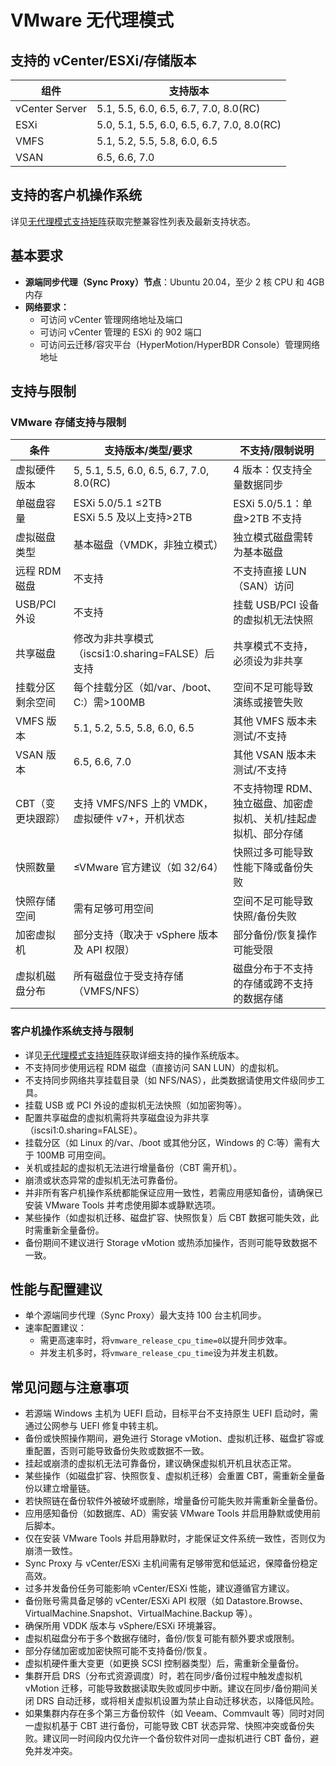 # VMware 无代理模式

## 支持的 vCenter/ESXi/存储版本

| 组件           | 支持版本                                   |
| -------------- | ------------------------------------------ |
| vCenter Server | 5.1, 5.5, 6.0, 6.5, 6.7, 7.0, 8.0(RC)      |
| ESXi           | 5.0, 5.1, 5.5, 6.0, 6.5, 6.7, 7.0, 8.0(RC) |
| VMFS           | 5.1, 5.2, 5.5, 5.8, 6.0, 6.5               |
| VSAN           | 6.5, 6.6, 7.0                              |

## 支持的客户机操作系统

详见[无代理模式支持矩阵](./product-support-overview.md)获取完整兼容性列表及最新支持状态。

## 基本要求

- **源端同步代理（Sync Proxy）节点**：Ubuntu 20.04，至少 2 核 CPU 和 4GB 内存
- **网络要求：**
  - 可访问 vCenter 管理网络地址及端口
  - 可访问 vCenter 管理的 ESXi 的 902 端口
  - 可访问云迁移/容灾平台（HyperMotion/HyperBDR Console）管理网络地址

## 支持与限制

### VMware 存储支持与限制

| 条件              | 支持版本/类型/要求                               | 不支持/限制说明                                                 |
| ----------------- | ------------------------------------------------ | --------------------------------------------------------------- |
| 虚拟硬件版本      | 5, 5.1, 5.5, 6.0, 6.5, 6.7, 7.0, 8.0(RC)         | 4 版本：仅支持全量数据同步                                      |
| 单磁盘容量        | ESXi 5.0/5.1 ≤2TB<br>ESXi 5.5 及以上支持>2TB     | ESXi 5.0/5.1：单盘>2TB 不支持                                   |
| 虚拟磁盘类型      | 基本磁盘（VMDK，非独立模式）                     | 独立模式磁盘需转为基本磁盘                                      |
| 远程 RDM 磁盘     | 不支持                                           | 不支持直接 LUN（SAN）访问                                       |
| USB/PCI 外设      | 不支持                                           | 挂载 USB/PCI 设备的虚拟机无法快照                               |
| 共享磁盘          | 修改为非共享模式（iscsi1:0.sharing=FALSE）后支持 | 共享模式不支持，必须设为非共享                                  |
| 挂载分区剩余空间  | 每个挂载分区（如/var、/boot、C:）需>100MB        | 空间不足可能导致演练或接管失败                                  |
| VMFS 版本         | 5.1, 5.2, 5.5, 5.8, 6.0, 6.5                     | 其他 VMFS 版本未测试/不支持                                     |
| VSAN 版本         | 6.5, 6.6, 7.0                                    | 其他 VSAN 版本未测试/不支持                                     |
| CBT（变更块跟踪） | 支持 VMFS/NFS 上的 VMDK，虚拟硬件 v7+，开机状态  | 不支持物理 RDM、独立磁盘、加密虚拟机、关机/挂起虚拟机、部分存储 |
| 快照数量          | ≤VMware 官方建议（如 32/64）                     | 快照过多可能导致性能下降或备份失败                              |
| 快照存储空间      | 需有足够可用空间                                 | 空间不足可能导致快照/备份失败                                   |
| 加密虚拟机        | 部分支持（取决于 vSphere 版本及 API 权限）       | 部分备份/恢复操作可能受限                                       |
| 虚拟机磁盘分布    | 所有磁盘位于受支持存储（VMFS/NFS）               | 磁盘分布于不支持的存储或跨不支持的数据存储                      |

### 客户机操作系统支持与限制

- 详见[无代理模式支持矩阵](./product-support-overview.md)获取详细支持的操作系统版本。
- 不支持同步使用远程 RDM 磁盘（直接访问 SAN LUN）的虚拟机。
- 不支持同步网络共享挂载目录（如 NFS/NAS），此类数据请使用文件级同步工具。
- 挂载 USB 或 PCI 外设的虚拟机无法快照（如加密狗等）。
- 配置共享磁盘的虚拟机需将共享磁盘设为非共享（iscsi1:0.sharing=FALSE）。
- 挂载分区（如 Linux 的/var、/boot 或其他分区，Windows 的 C:等）需有大于 100MB 可用空间。
- 关机或挂起的虚拟机无法进行增量备份（CBT 需开机）。
- 崩溃或状态异常的虚拟机无法可靠备份。
- 并非所有客户机操作系统都能保证应用一致性，若需应用感知备份，请确保已安装 VMware Tools 并考虑使用脚本或静默选项。
- 某些操作（如虚拟机迁移、磁盘扩容、快照恢复）后 CBT 数据可能失效，此时需重新全量备份。
- 备份期间不建议进行 Storage vMotion 或热添加操作，否则可能导致数据不一致。

## 性能与配置建议

- 单个源端同步代理（Sync Proxy）最大支持 100 台主机同步。
- 速率配置建议：
  - 需更高速率时，将`vmware_release_cpu_time=0`以提升同步效率。
  - 并发主机多时，将`vmware_release_cpu_time`设为并发主机数。

## 常见问题与注意事项

- 若源端 Windows 主机为 UEFI 启动，目标平台不支持原生 UEFI 启动时，需通过公网参与 UEFI 修复中转主机。
- 备份或快照操作期间，避免进行 Storage vMotion、虚拟机迁移、磁盘扩容或重配置，否则可能导致备份失败或数据不一致。
- 挂起或崩溃的虚拟机无法可靠备份，建议确保虚拟机开机且状态正常。
- 某些操作（如磁盘扩容、快照恢复、虚拟机迁移）会重置 CBT，需重新全量备份以建立增量链。
- 若快照链在备份软件外被破坏或删除，增量备份可能失败并需重新全量备份。
- 应用感知备份（如数据库、AD）需安装 VMware Tools 并启用静默或使用前后脚本。
- 仅在安装 VMware Tools 并启用静默时，才能保证文件系统一致性，否则仅为崩溃一致性。
- Sync Proxy 与 vCenter/ESXi 主机间需有足够带宽和低延迟，保障备份稳定高效。
- 过多并发备份任务可能影响 vCenter/ESXi 性能，建议遵循官方建议。
- 备份账号需具备足够的 vCenter/ESXi API 权限（如 Datastore.Browse、VirtualMachine.Snapshot、VirtualMachine.Backup 等）。
- 确保所用 VDDK 版本与 vSphere/ESXi 环境兼容。
- 虚拟机磁盘分布于多个数据存储时，备份/恢复可能有额外要求或限制。
- 部分存储加密或加密快照可能不支持备份/恢复。
- 虚拟机硬件重大变更（如更换 SCSI 控制器类型）后，需重新全量备份。
- 集群开启 DRS（分布式资源调度）时，若在同步/备份过程中触发虚拟机 vMotion 迁移，可能导致数据读取失败或同步中断。建议在同步/备份期间关闭 DRS 自动迁移，或将相关虚拟机设置为禁止自动迁移状态，以降低风险。
- 如果集群内存在多个第三方备份软件（如 Veeam、Commvault 等）同时对同一虚拟机基于 CBT 进行备份，可能导致 CBT 状态异常、快照冲突或备份失败。建议同一时间段内仅允许一个备份软件对同一虚拟机进行 CBT 备份，避免并发冲突。
